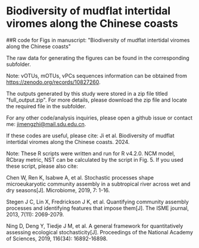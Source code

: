# Biodiversity of mudflat intertidal viromes along the Chinese coasts
##R code for Figs in manuscript: "Biodiversity of mudflat intertidal viromes along the Chinese coasts"

The raw data for generating the figures can be found in the corresponding subfolder.

Note: vOTUs, mOTUs, vPCs sequences information can be obtained from https://zenodo.org/records/10827260.

The outputs generated by this study were stored in a zip file titled "full_output.zip". For more details, please download the zip file and locate the required file in the subfolder.

For any other code/analysis inquiries, please open a github issue or contact me: jimengzhi@mail.sdu.edu.cn.

If these codes are useful, please cite: Ji et al. Biodiversity of mudflat intertidal viromes along the Chinese coasts. 2024.

Note: These R scripts were written and run for R v4.2.0. NCM model, RCbray metric, NST can be calculated by the script in Fig. 5. If you used these script, please also cite:

Chen W, Ren K, Isabwe A, et al. Stochastic processes shape microeukaryotic community assembly in a subtropical river across wet and dry seasons[J]. Microbiome, 2019, 7: 1-16.

Stegen J C, Lin X, Fredrickson J K, et al. Quantifying community assembly processes and identifying features that impose them[J]. The ISME journal, 2013, 7(11): 2069-2079.

Ning D, Deng Y, Tiedje J M, et al. A general framework for quantitatively assessing ecological stochasticity[J]. Proceedings of the National Academy of Sciences, 2019, 116(34): 16892-16898.

